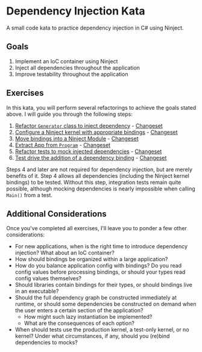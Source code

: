 # Dependency Injection Kata

A small code kata to practice dependency injection in C# using Ninject.

## Goals
1. Implement an IoC container using Ninject
1. Inject all dependencies throughout the application
1. Improve testability throughout the application

## Exercises
In this kata, you will perform several refactorings to achieve the goals stated above. I will guide you through the following steps:
1. [Refactor `Generator` class to inject dependency](Exercises/Exercise%201.md) - [Changeset](https://github.com/SonnevilleJ/CSharp-Dependency-Injection-Kata/commit/54c623c6c9f1238ddc51002c5e8e89e850ac27eb)
1. [Configure a Ninject kernel with appropriate bindings](Exercises/Exercise%202.md) - [Changeset](https://github.com/SonnevilleJ/CSharp-Dependency-Injection-Kata/commit/bd0b690277c35d866f8eb516797caabc3fcbca87)
1. [Move bindings into a Ninject Module](Exercises/Exercise%203.md) - [Changeset](https://github.com/SonnevilleJ/CSharp-Dependency-Injection-Kata/commit/4bdbde454dc3402262fc5dc8a10c4c46500b62d8)
1. [Extract App from `Program`](Exercises/Exercise%204.md) - [Changeset](https://github.com/SonnevilleJ/CSharp-Dependency-Injection-Kata/commit/0a77566e02d331402721c57e449054541489b98b)
1. [Refactor tests to mock injected dependencies](Exercises/Exercise%205.md) - [Changeset](https://github.com/SonnevilleJ/CSharp-Dependency-Injection-Kata/commit/8963c75e9b5e5f670311f84d6ade39147c4a08c3)
1. [Test drive the addition of a dependency binding](Exercises/Exercise%206.md) - [Changeset](https://github.com/SonnevilleJ/CSharp-Dependency-Injection-Kata/commit/e2e46d88862f2d900779b0898481eaae764184b3)

Steps 4 and later are not required for dependency injection, but are merely benefits of it. Step 4 allows all dependencies (including the Ninject kernel bindings) to be tested. Without this step, integration tests remain quite possible, although mocking dependencies is nearly impossible when calling `Main()` from a test.

## Additional Considerations
Once you've completed all exercises, I'll leave you to ponder a few other considerations:
* For new applications, when is the right time to introduce dependency injection? What about an IoC container?
* How should bindings be organized within a large application?
* How do you balance application config with bindings? Do you read config values before processing bindings, or should your types read config values themselves?
* Should libraries contain bindings for their types, or should bindings live in an executable?
* Should the full dependency graph be constructed immediately at runtime, or should some dependencies be constructed on demand when the user enters a certain section of the application?
    * How might such lazy instantiation be implemented?
    * What are the consequences of each option?
* When should tests use the production kernel, a test-only kernel, or no kernel? Under what circumstances, if any, should you (re)bind dependencies to mocks?
